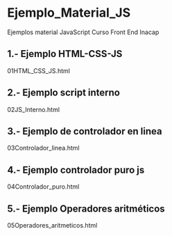 # Ejemplo_Material_JS
Ejemplos material JavaScript Curso Front End Inacap 
## 1.- Ejemplo HTML-CSS-JS
01HTML_CSS_JS.html
## 2.- Ejemplo script interno
02JS_Interno.html
## 3.- Ejemplo de controlador en linea
03Controlador_linea.html
## 4.- Ejemplo controlador puro js
04Controlador_puro.html
## 5.- Ejemplo Operadores aritméticos
05Operadores_aritmeticos.html